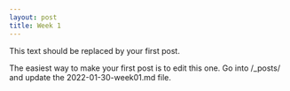 ```yaml
---
layout: post
title: Week 1
---
```



This text should be replaced by your first post.

The easiest way to make your first post is to edit this one.
Go into /_posts/ and update the 2022-01-30-week01.md file.
